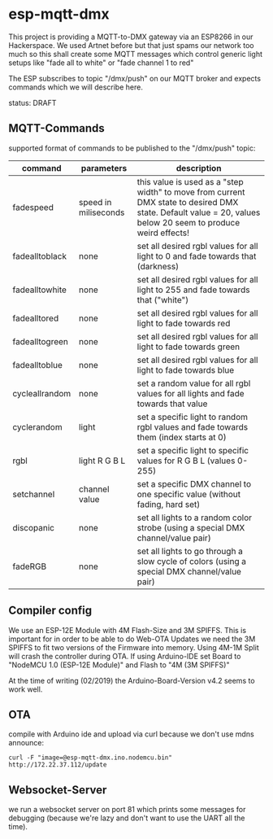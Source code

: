 # esp-mqtt-dmx

This project is providing a MQTT-to-DMX gateway via an ESP8266 in our Hackerspace.
We used Artnet before but that just spams our network too much so this shall create some MQTT messages which control generic light setups like "fade all to white" or "fade channel 1 to red"

The ESP subscribes to topic "/dmx/push" on our MQTT broker and expects commands which we will describe here.

status: DRAFT

## MQTT-Commands

supported format of commands to be published to the "/dmx/push" topic:

|command|parameters|description|
|-------|----------|-----------|
|fadespeed|speed in miliseconds|this value is used as a "step width" to move from current DMX state to desired DMX state. Default value = 20, values below 20 seem to produce weird effects!|
|fadealltoblack|none|set all desired rgbl values for all light to 0 and fade towards that (darkness)|
|fadealltowhite|none|set all desired rgbl values for all light to 255 and fade towards that ("white")|
|fadealltored|none|set all desired rgbl values for all light to fade towards red|
|fadealltogreen|none|set all desired rgbl values for all light to fade towards green|
|fadealltoblue|none|set all desired rgbl values for all light to fade towards blue|
|cycleallrandom|none|set a random value for all rgbl values for all lights and fade towards that value|
|cyclerandom|light|set a specific light to random rgbl values and fade towards them (index starts at 0)|
|rgbl|light R G B L|set a specific light to specific values for R G B L (values 0-255)|
|setchannel|channel value|set a specific DMX channel to one specific value (without fading, hard set)|
|discopanic|none|set all lights to a random color strobe (using a special DMX channel/value pair)|
|fadeRGB|none|set all lights to go through a slow cycle of colors (using a special DMX channel/value pair)|

## Compiler config

We use an ESP-12E Module with 4M Flash-Size and 3M SPIFFS. This is important for in order to be able to do Web-OTA Updates we need the 3M SPIFFS to fit two versions of the Firmware into memory. Using 4M-1M Split will crash the controller during OTA. If using Arduino-IDE set Board to "NodeMCU 1.0 (ESP-12E Module)" and Flash to "4M (3M SPIFFS)"

At the time of writing (02/2019) the Arduino-Board-Version v4.2 seems to work well.

## OTA

compile with Arduino ide and upload via curl because we don't use mdns announce:

    curl -F "image=@esp-mqtt-dmx.ino.nodemcu.bin" http://172.22.37.112/update

## Websocket-Server

we run a websocket server on port 81 which prints some messages for debugging (because we're lazy and don't want to use the UART all the time).